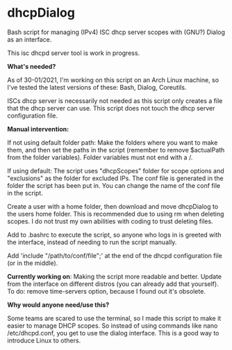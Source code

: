# dhcpDialog
Bash script for managing (IPv4) ISC dhcp server scopes with (GNU?) Dialog as an interface.

This isc dhcpd server tool is work in progress.

**What's needed?**

As of 30-01/2021, I'm working on this script on an Arch Linux machine, so I've tested the latest versions of these: Bash, Dialog, Coreutils.

ISCs dhcp server is necessarily not needed as this script only creates a file that the dhcp server can use. This script does not touch the dhcp server configuration file.

**Manual intervention:**

If not using default folder path: Make the folders where you want to make them, and then set the paths in the script (remember to remove $actualPath from the folder variables). Folder variables must not end with a /.

If using default: The script uses "dhcpScopes" folder for scope options and "exclusions" as the folder for excluded IPs. The conf file is generated in the folder the script has been put in. You can change the name of the conf file in the script. 

Create a user with a home folder, then download and move dhcpDialog to the users home folder. This is recommended due to using rm when deleting scopes. I do not trust my own abilities with coding to trust deleting files.

Add to .bashrc to execute the script, so anyone who logs in is greeted with the interface, instead of needing to run the script manually.

Add 'include "/path/to/conf/file";' at the end of the dhcpd configuration file (or in the middle).



**Currently working on**: Making the script more readable and better. Update from the interface on different distros (you can already add that yourself). To do: remove time-servers option, because I found out it's obsolete.

**Why would anyone need/use this?**

Some teams are scared to use the terminal, so I made this script to make it easier to manage DHCP scopes. So instead of using commands like nano /etc/dhcpd.conf, you get to use the dialog interface. This is a good way to introduce Linux to others.
